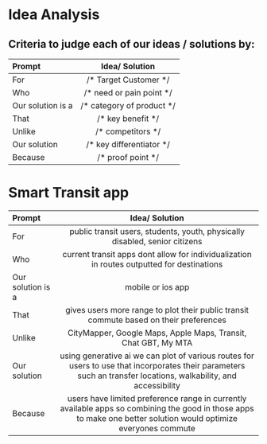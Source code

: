 # Idea Analysis 

## Criteria to judge each of our ideas / solutions by:

| Prompt             | Idea/ Solution             |
| :---               |     :---:                  |  
| For                | /* Target Customer */      |
| Who                | /* need or pain point */   | 
| Our solution is a  | /* category of product */  | 
| That               | /*   key benefit  */       | 
| Unlike             | /* competitors */          | 
| Our solution       | /* key differentiator  */  | 
| Because            | /* proof point */          | 


# Smart Transit app

| Prompt             | Idea/ Solution                                                                                                                                                    |
| :---               |     :---:                                                                                                                                                         |  
| For                | public transit users, students, youth, physically disabled, senior citizens                                                                                       |
| Who                | current transit apps dont allow for individualization in routes outputted for destinations                                                                        | 
| Our solution is a  | mobile or ios app                                                                                                                                                 | 
| That               | gives users more range to plot their public transit commute based on their preferences                                                                            | 
| Unlike             | CityMapper, Google Maps, Apple Maps, Transit, Chat GBT, My MTA                                                                                                    | 
| Our solution       | using generative ai we can plot of various routes for users to use that incorporates their parameters such an transfer locations, walkability, and accessibility  | 
| Because            | users have limited preference range in currently available apps so combining the good in those apps to make one better solution would optimize everyones commute  | 
